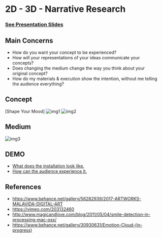 # 2D - 3D - Narrative Research

### [See Presentation Slides](https://github.com/iristy318/mfadt-majorstudio-1/blob/master/Assignments/1D/1D_research_0910.pdf)

## Main Concerns
* How do you want your concept to be experienced?
* How will your representations of your ideas communicate your concepts?
* Does changing the medium change the way you think about your original concept?
* How do my materials & execution show the intention, without me telling the audience everything?

## Concept
[Shape Your Mood]
![img1](https://github.com/iristy318/mfadt-majorstudio-1/blob/master/Assignments/2D-3D/3D_concept1.png)
![img2](https://github.com/iristy318/mfadt-majorstudio-1/blob/master/Assignments/2D-3D/3D_concept2.png)

## Medium
![img3](https://github.com/iristy318/mfadt-majorstudio-1/blob/master/Assignments/2D-3D/3D_medium.png)

## DEMO
* [What does the installation look like.](https://youtu.be/dYfQu8kdlKA)
* [How can the audience experience it.](https://youtu.be/El1aQiKE42I)

## References
* https://www.behance.net/gallery/56282939/2017-ARTWORKS-MALAVIDA-DIGITAL-ART
* https://vimeo.com/203132460
* http://www.magicandlove.com/blog/2011/05/04/smile-detection-in-processing-mac-osx/
* https://www.behance.net/gallery/30930631/Emotion-Cloud-(in-progress)



